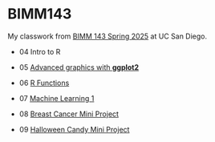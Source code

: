 # BIMM143
My classwork from [BIMM 143 Spring 2025](https://bioboot.github.io/bimm143_S25/) at UC San Diego.

- 04 Intro to R

- 05 [Advanced graphics with **ggplot2**](https://github.com/jpham4735/BIMM143_github/blob/main/class05/class05.qrt.md)

- 06 [R Functions](https://github.com/jpham4735/BIMM143_github/blob/main/Class06/class_06.md)

- 07 [Machine Learning 1](https://github.com/jpham4735/BIMM143_github/blob/main/Class07/class07.md)

- 08 [Breast Cancer Mini Project](https://github.com/jpham4735/BIMM143_github/blob/main/Class08_MiniProject/Class08_Breast_Cancer_MiniProject.md)

- 09 [Halloween Candy Mini Project](https://github.com/jpham4735/BIMM143_github/blob/main/Class09/Class-09-Halloween-Candy-Minilab.md)
